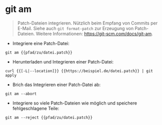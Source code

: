 # git am

> Patch-Dateien integrieren. Nützlich beim Empfang von Commits per E-Mail.
> Siehe auch `git format-patch` zur Erzeugung von Patch-Dateien.
> Weitere Informationen: <https://git-scm.com/docs/git-am>.

- Integriere eine Patch-Datei:

`git am {{pfad/zu/datei.patch}}`

- Herunterladen und Integrieren einer Patch-Datei:

`curl {{[-L|--location]}} {{https://beispiel.de/datei.patch}} | git apply`

- Brich das Integrieren einer Patch-Datei ab:

`git am --abort`

- Integriere so viele Patch-Dateien wie möglich und speichere fehlgeschlagene Teile:

`git am --reject {{pfad/zu/datei.patch}}`
